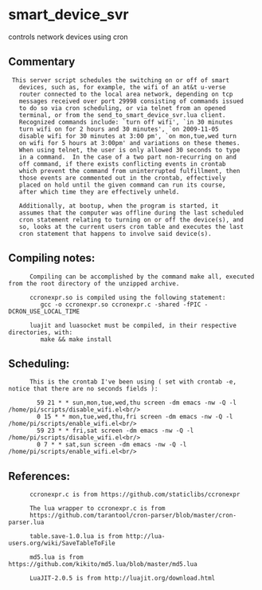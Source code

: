 # smart_device_svr
controls network devices using cron

## Commentary
     This server script schedules the switching on or off of smart
       devices, such as, for example, the wifi of an at&t u-verse
       router connected to the local area network, depending on tcp
       messages received over port 29998 consisting of commands issued
       to do so via cron scheduling, or via telnet from an opened
       terminal, or from the send_to_smart_device_svr.lua client.
       Recognized commands include: `turn off wifi', `in 30 minutes
       turn wifi on for 2 hours and 30 minutes', `on 2009-11-05
       disable wifi for 30 minutes at 3:00 pm', `on mon,tue,wed turn
       on wifi for 5 hours at 3:00pm' and variations on these themes.
       When using telnet, the user is only allowed 30 seconds to type
       in a command.  In the case of a two part non-recurring on and
       off command, if there exists conflicting events in crontab
       which prevent the command from uninterrupted fulfillment, then
       those events are commented out in the crontab, effectively
       placed on hold until the given command can run its course,
       after which time they are effectively unheld.

       Additionally, at bootup, when the program is started, it
       assumes that the computer was offline during the last scheduled
       cron statement relating to turning on or off the device(s), and
       so, looks at the current users cron table and executes the last
       cron statement that happens to involve said device(s).


## Compiling notes:
          Compiling can be accomplished by the command make all, executed from the root directory of the unzipped archive.

          ccronexpr.so is compiled using the following statement:
             gcc -o ccronexpr.so ccronexpr.c -shared -fPIC -DCRON_USE_LOCAL_TIME
          
          luajit and luasocket must be compiled, in their respective directories, with:
             make && make install 

## Scheduling:
          This is the crontab I've been using ( set with crontab -e, notice that there are no seconds fields ):

            59 21 * * sun,mon,tue,wed,thu screen -dm emacs -nw -Q -l /home/pi/scripts/disable_wifi.el<br/>
            0 15 * * mon,tue,wed,thu,fri screen -dm emacs -nw -Q -l /home/pi/scripts/enable_wifi.el<br/>
            59 23 * * fri,sat screen -dm emacs -nw -Q -l /home/pi/scripts/disable_wifi.el<br/>
            0 7 * * sat,sun screen -dm emacs -nw -Q -l /home/pi/scripts/enable_wifi.el<br/>
   
## References:  
          ccronexpr.c is from https://github.com/staticlibs/ccronexpr

          The lua wrapper to ccronexpr.c is from
          https://github.com/tarantool/cron-parser/blob/master/cron-parser.lua

          table.save-1.0.lua is from http://lua-users.org/wiki/SaveTableToFile

          md5.lua is from https://github.com/kikito/md5.lua/blob/master/md5.lua

          LuaJIT-2.0.5 is from http://luajit.org/download.html


